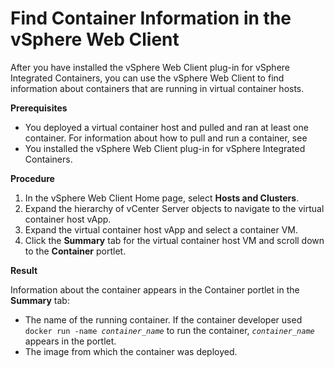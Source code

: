 # Find Container Information in the vSphere Web Client #

After you have installed the vSphere Web Client plug-in for vSphere Integrated Containers, you can use the vSphere Web Client to find information about containers that are running in virtual container hosts.

**Prerequisites**

- You deployed a virtual container host and pulled and ran at least one container. For information about how to pull and run a container, see 
- You installed the vSphere Web Client plug-in for vSphere Integrated Containers.

**Procedure**

1. In the vSphere Web Client Home page, select **Hosts and Clusters**.
2. Expand the hierarchy of vCenter Server objects to navigate to the virtual container host vApp.
3. Expand the virtual container host vApp and select a container VM.
4. Click the **Summary** tab for the virtual container host VM and scroll down to the **Container** portlet.

**Result**

Information about the container appears in the Container portlet in the **Summary** tab:

-  The name of the running container. If the container developer used <code>docker run -name <i>container_name</i></code> to run the container, <code><i>container_name</i></code> appears in the portlet.
-  The image from which the container was deployed.